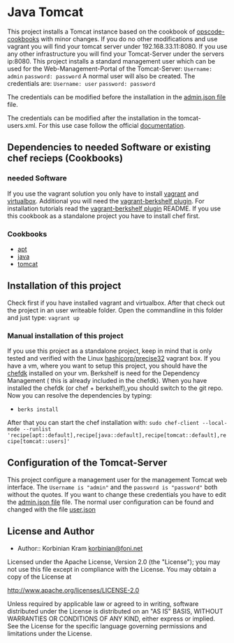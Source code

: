 # Java Tomcat

This project installs a Tomcat instance based on the cookbook of [opscode-cookbooks](https://github.com/opscode-cookbooks/tomcat) with minor changes.
If you do no other modifications and use vagrant you will find your tomcat server under 192.168.33.11:8080.
If you use any other infrastructure you will find your Tomcat-Server under the servers ip:8080.
This project installs a standard management user which can be used for the Web-Management-Portal of the Tomcat-Server:
`Username: admin`
`password: password`
A normal user will also be created. The credentials are:
`Username: user`
`password: password`

The credentials can be modified before the installation in the 
[admin.json file](/data_bags/tomcat_users/admin.json) file.


The credentials can be modified after the installation in  the tomcat-users.xml. For this use case follow the official [documentation](http://tomcat.apache.org/tomcat-6.0-doc/manager-howto.html).

## Dependencies to needed Software or existing chef recieps (Cookbooks)

### needed Software
If you use the vagrant solution you only have to install [vagrant](https://www.vagrantup.com/) and [virtualbox](https://www.virtualbox.org/). Additional you will need the [vagrant-berkshelf plugin](https://github.com/berkshelf/vagrant-berkshelf). For installation tutorials read the [vagrant-berkshelf plugin](https://github.com/berkshelf/vagrant-berkshelf) README.
If you use this cookbook as a standalone project you have to install chef first.


### Cookbooks
* [apt](https://supermarket.chef.io/cookbooks/apt)
* [java](https://supermarket.chef.io/cookbooks/java)
* [tomcat](https://github.com/kkoStudyAcc/tomcat)


## Installation of this project
Check first if you have installed vagrant and virtualbox.  After that check out the project in an user writeable folder.
Open the commandline in this folder and just type: 
`vagrant up`
### Manual installation of this project
If you use this project as a standalone project, keep in mind that is only tested and verified with the Linux [hashicorp/precise32](https://atlas.hashicorp.com/hashicorp/boxes/precise32) vagrant box. If you have a vm, where you want to setup this project, you should have the [chefdk](https://downloads.chef.io/chef-dk/) installed on your vm. Berkshelf is need for the Dependency Management ( this is already included in the chefdk). When you have installed the chefdk (or chef + berkshelf),you should switch to the git repo. Now you can resolve the dependencies by typing: 
 * `berks install`

After that you can start the chef installation
 with: 
 `sudo chef-client --local-mode --runlist 'recipe[apt::default],recipe[java::default],recipe[tomcat::default],recipe[tomcat::users]'`


## Configuration of the Tomcat-Server
This project configure a management user for the management Tomcat web interface. The `Username is "admin"` and the `password is "password"` both without the quotes. If you want to change these credentials you have to edit the [admin.json file](/data_bags/tomcat_users/admin.json) file. 
The normal user configuration can be found and changed with the file [user.json](/data_bags/tomcat_users/user.json)

## License and Author
 * Author:: Korbinian Kram korbinian@foni.net
 
Licensed under the Apache License, Version 2.0 (the "License"); you may not use this file except in compliance with the License. You may obtain a copy of the License at

http://www.apache.org/licenses/LICENSE-2.0

Unless required by applicable law or agreed to in writing, software distributed under the License is distributed on an "AS IS" BASIS, WITHOUT WARRANTIES OR CONDITIONS OF ANY KIND, either express or implied. See the License for the specific language governing permissions and limitations under the License.
